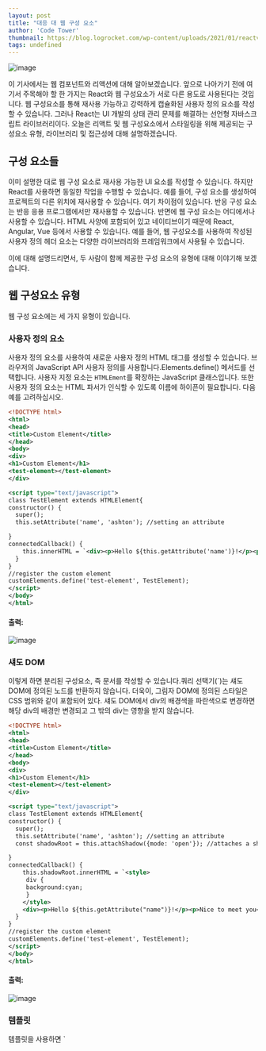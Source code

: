 ```yaml
---
layout: post
title: "대응 대 웹 구성 요소"
author: 'Code Tower'
thumbnail: https://blog.logrocket.com/wp-content/uploads/2021/01/reactvswebcomponents.png
tags: undefined
---
```



![image](https://i1.wp.com/blog.logrocket.com/wp-content/uploads/2021/01/reactvswebcomponents.png?fit=730%2C487&ssl=1)

이 기사에서는 웹 컴포넌트와 리액션에 대해 알아보겠습니다. 앞으로 나아가기 전에 여기서 주목해야 할 한 가지는 React와 웹 구성요소가 서로 다른 용도로 사용된다는 것입니다. 웹 구성요소를 통해 재사용 가능하고 강력하게 캡슐화된 사용자 정의 요소를 작성할 수 있습니다. 그러나 React는 UI 개발의 상태 관리 문제를 해결하는 선언형 자바스크립트 라이브러리이다. 오늘은 리액트 및 웹 구성요소에서 스타일링을 위해 제공되는 구성요소 유형, 라이브러리 및 접근성에 대해 설명하겠습니다.

## 구성 요소들

이미 설명한 대로 웹 구성 요소로 재사용 가능한 UI 요소를 작성할 수 있습니다. 하지만 React를 사용하면 동일한 작업을 수행할 수 있습니다. 예를 들어, 구성 요소를 생성하여 프로젝트의 다른 위치에 재사용할 수 있습니다. 여기 차이점이 있습니다. 반응 구성 요소는 반응 응용 프로그램에서만 재사용할 수 있습니다. 반면에 웹 구성 요소는 어디에서나 사용할 수 있습니다. HTML 사양에 포함되어 있고 네이티브이기 때문에 React, Angular, Vue 등에서 사용할 수 있습니다. 예를 들어, 웹 구성요소를 사용하여 작성된 사용자 정의 헤더 요소는 다양한 라이브러리와 프레임워크에서 사용될 수 있습니다.

이에 대해 설명드리면서, 두 사람이 함께 제공한 구성 요소의 유형에 대해 이야기해 보겠습니다.

## 웹 구성요소 유형

웹 구성 요소에는 세 가지 유형이 있습니다.

### 사용자 정의 요소

사용자 정의 요소를 사용하여 새로운 사용자 정의 HTML 태그를 생성할 수 있습니다. 브라우저의 JavaScript API 사용자 정의를 사용합니다.Elements.define() 메서드를 선택합니다. 사용자 지정 요소는 `HTMLEment`를 확장하는 JavaScript 클래스입니다. 또한 사용자 정의 요소는 HTML 파서가 인식할 수 있도록 이름에 하이픈이 필요합니다. 다음 예를 고려하십시오.

```xml
<!DOCTYPE html>
<html>
<head>
<title>Custom Element</title>
</head>
<body>
<div>
<h1>Custom Element</h1>
<test-element></test-element>
</div>

<script type="text/javascript">
class TestElement extends HTMLElement{
constructor() {
  super();
  this.setAttribute('name', 'ashton'); //setting an attribute

}
connectedCallback() {
    this.innerHTML = `<div><p>Hello ${this.getAttribute('name')}!</p><p>Nice to meet you</p></div>`;
  }
}
//register the custom element
customElements.define('test-element', TestElement);
</script>
</body>
</html>
```

#### 출력:

![image](https://i2.wp.com/blog.logrocket.com/wp-content/uploads/2021/01/customelement.png?resize=514%2C236&ssl=1)

### 섀도 DOM

이렇게 하면 분리된 구성요소, 즉 문서를 작성할 수 있습니다.쿼리 선택기(`)는 섀도 DOM에 정의된 노드를 반환하지 않습니다. 더욱이, 그림자 DOM에 정의된 스타일은 CSS 범위와 같이 포함되어 있다. 섀도 DOM에서 div의 배경색을 파란색으로 변경하면 해당 div의 배경만 변경되고 그 밖의 div는 영향을 받지 않습니다.

```xml
<!DOCTYPE html>
<html>
<head>
<title>Custom Element</title>
</head>
<body>
<div>
<h1>Custom Element</h1>
<test-element></test-element>
</div>

<script type="text/javascript">
class TestElement extends HTMLElement{
constructor() {
  super();
  this.setAttribute('name', 'ashton'); //setting an attribute
  const shadowRoot = this.attachShadow({mode: 'open'}); //attaches a shadow DOM tree to <test-element> and returns a reference

}
connectedCallback() {
    this.shadowRoot.innerHTML = `<style>
     div {
     background:cyan;
     }
    </style>
    <div><p>Hello ${this.getAttribute("name")}!</p><p>Nice to meet you</p></div>`;
  }
}
//register the custom element
customElements.define('test-element', TestElement);
</script>
</body>
</html>
```

#### 출력:

![image](https://i2.wp.com/blog.logrocket.com/wp-content/uploads/2021/01/shadowdombluebackground.png?resize=902%2C202&ssl=1)

### 템플릿

템플릿을 사용하면 `<template> 태그를 사용하여 로드 시 마크업 구조를 선언할 수 있습니다. 이 요소와 구성요소의 내용은 참조를 가져와 DOM에 수동으로 연결할 때까지 렌더링되지 않습니다. 동적 데이터를 추가할 수 있습니다. 따라서 여러 번에 걸쳐 일부 마크업 구조를 사용해야 하는 경우 템플릿을 사용할 수 있으며 동일한 코드를 반복하지 않도록 할 수 있습니다.

```xml
<!DOCTYPE html>
<html>
<head>
<title>Custom Element</title>
</head>
<body>
<div>
<h1>Custom Element</h1>
<template id="student_template">
<style>
    li {
      color:cyan;
      list-style: none;
    }
  </style>
<li>
    <span class="name"></span> &mdash;
    <span class="score"></span>
</li>
</template>
<test-element></test-element>
<ul id="students"></ul>
</div>

<script type="text/javascript">
class TestElement extends HTMLElement{
constructor() {
  super()
  const shadowRoot = this.attachShadow({ mode: "open" });

}
connectedCallback() {
let students = [
{name: "Emma", score: 90},
{name: "Ashton", score: 70},
{name: "Hannah", score: 85},
{name: "Steve", score: 90},
{name: "Amy", score: 75},
]

    students.forEach(student=>{
    let template = document.getElementById("student_template");
    let templateContent = template.content.cloneNode(true);
    this.shadowRoot.appendChild(templateContent); //append a clone of the template content to the shadow root

    this.shadowRoot.querySelector('.name').innerHTML = student.name //add the name
    this.shadowRoot.querySelector('.score').innerHTML = student.score //add the score


    document.getElementById("students").appendChild(this.shadowRoot) //append the list to the ul students
    })
  }
}
//register the custom element
customElements.define('test-element', TestElement);
</script>
</body>
</html>
```

#### 출력:

![image](https://i0.wp.com/blog.logrocket.com/wp-content/uploads/2021/01/template.png?resize=542%2C212&ssl=1)

## 반응 구성 요소

반응 구성 요소에는 두 가지 주요 유형이 있습니다.

### 클래스 구성 요소

클래스 구성 요소는 단순히 `Ract`를 확장하는 JS 클래스입니다.구성 요소의 클래스입니다. 소품을 사용하고 구성 요소의 상태를 관리하며 렌더링 기능을 통해 JSX 코드를 반환합니다. 소품에는 상위 구성 요소에서 전달된 데이터가 포함됩니다. 구성 요소의 데이터는 상태 개체에 저장할 수 있습니다. 상태가 변경될 때마다 구성 요소가 다시 렌더링됩니다. 또한 구성 요소를 생성하는 시점부터 파괴될 때까지 서로 다른 지점에서 실행되는 라이프사이클 메소드도 포함되어 있습니다. 예를 들어, 생성자()는 구성 요소의 인스턴스가 시작될 때 호출되는 첫 번째 방법이며, 따라서 여기서 상태가 초기화된다.

예를 들어 보겠습니다.

```js
import React from 'react';
import './style.css';

class MyComponent extends React.Component {

  constructor(props) {
    super(props);

    this.state = {
        value:"Touch me"
    };
  }
  buttonHandler=()=>{
    if (this.state.value=="Touch me"){
      this.setState({value:'Touched!'})
    }
    else {
      this.setState({value:'Touch me'})
    }
  }
  render() {
    return(
      <div>
          <h1>My Component!</h1>
          <button onClick={this.buttonHandler} className="button">{this.state.value}</button>
      </div>
    );
  }
}
export default MyComponent;
```

![image](https://i2.wp.com/blog.logrocket.com/wp-content/uploads/2021/01/mycomponentbutton.png?resize=544%2C292&ssl=1)

버튼을 눌렀을 때:

![image](https://i0.wp.com/blog.logrocket.com/wp-content/uploads/2021/01/mycomponentwithtouchedbutton.png?resize=560%2C276&ssl=1)

### 기능 구성 요소

간단히 말해, 기능 컴포넌트는 JSX 코드를 반환하는 자바스크립트 함수이다. 이전에는 기능 구성요소가 국가 관리를 지원하지 않았기 때문에 순전히 표현 구성요소였다. 그러나 React Hooks를 사용하면 이제 상태 및 수명 주기 방법도 사용할 수 있습니다.

기능 구성 요소를 사용하여 위의 예를 들어 보겠습니다.

```js
import React, {useState} from 'react';
import './style.css';

const MyComponent = (props) =>{
    const [value, setValue] = useState("Touch me"); //creating a state using the useState hook

    const buttonHandler=()=>{
    if (value=="Touch me"){
      setValue("Touched!") //set the value to Touched! if it is Touch me, changing state
    }
    else {
      setValue("Touch me") //changing state
    }
    }

    return (
      <div>
          <h1>My Component!</h1>
          <button onClick={buttonHandler} className="button">{value}</button>
      </div>
    )


}
export default MyComponent;
```

버튼을 눌렀을 때:

![image](https://i2.wp.com/blog.logrocket.com/wp-content/uploads/2021/01/functionalcomponentbutton.png?resize=532%2C262&ssl=1)

## 스타일링

구성 요소를 구축하는 데 있어서 UI는 큰 부분을 차지합니다. 사용자는 항상 아름답고, 매력적이며, 사용하기 쉬운 구성 요소를 만들어야 합니다. 하지만 처음부터 직접 스타일링하는 것은 다소 지루하고 시간이 많이 걸리는 과정일 수 있습니다. 게다가 React에서는 웹 컴포넌트처럼 스코프 스타일이 없기 때문에 더 어려워진다. 그래서, 여러분은 항상 여러분을 위해 일을 할 수 있는 외부 모듈을 찾습니다.

리액트는 생태계가 넓다. 따라서 웹 구성요소에 비해 스타일링 라이브러리와 프레임워크가 많다.

### 반응하다

#### 재료-UI

React에서 가장 인기 있는 UI 프레임워크 중 하나입니다. 그것은 구글에 의해 만들어지고 유지된다. 몇 가지 UI 구성 요소, 스타일, 테마, 레이아웃 및 아이콘 등을 제공합니다. 그것은 매우 다재다능하며, 그것을 계속 개선하기 위해 지속적인 노력과 노력이 요구되고 있다. 최신 안정 버전은 2020년 12월 현재 v4.11.1이다.

#### 대응 부트스트랩

리액트 부트스트랩은 부트스트랩 자바스크립트를 대체하는 또 다른 인기 있는 리액트 UI 프레임워크이다. 그것은 다양한 구성 요소, 메잉 서포트, 레이아웃 등을 제공합니다. 또한 대규모 성장 팀이 있으며 최신 버전은 부트스트랩 4.5를 지원하는 v1.4.0이다.

#### 시맨틱 UI 반응

그것은 시맨틱 UI를 위한 리액션 통합이다. 단추, 컨테이너, 로더 및 입력 등과 같은 여러 가지 멋진 사용자 지정 요소를 제공합니다. 그것은 시맨틱 UI와 같은 스타일링 시스템과 테마를 가지고 있다. 그래서, 만약 여러분이 그것을 안다면, 여러분은 새로운 것을 배울 필요가 없습니다. 또한 기본 마크업에 액세스할 수 있는 하위 구성 요소를 갖추고 있으므로 요소 사용자 지정에 있어 유연성을 확보할 수 있습니다.

### 웹 구성 요소

#### 재료 웹 구성요소

이것은 Material-UI 프레임워크의 웹 구성요소 버전입니다. 하지만, 그것은 여전히 진행 중인 작업입니다. 최신 버전은 v0.20.0이며 1.0 릴리스까지 큰 변화가 예상된다.

#### 웹 구성 요소의 부트스트랩

웹 구성 요소에서 부트스트랩을 사용할 수 있는 모듈이 있습니다. 그러나 일부는 여전히 불안정하거나 개발 중에 있으며 다른 일부는 React-Bootstrap만큼 많은 기능을 제공하지 않습니다. 예를 들어, 부트스트랩-웹 구성 요소는 웹 구성 요소를 위한 부트스트랩의 재작성이지만 여전히 개발 모드에 있습니다. 아이볼릿 부트스트랩은 부트스트랩에서 영감을 받은 웹 구성요소 집합을 제공하지만 광범위한 구성요소 및 기능을 가지고 있지 않다.

#### 엘릭스

캐러셀, 버튼, 메뉴 등 공통 UI 패턴을 위한 바로 사용할 수 있는 웹 컴포넌트의 오픈 컬렉션입니다. 또한 기존 Elix 구성 요소를 기반으로 사용자 지정하거나 새로운 요소를 만들 수 있는 유연성을 제공합니다.

## 접근성(a11y)

웹 사이트의 접근성에 대해 이야기할 때, 우리는 모든 사람이 쉽게 사용할 수 있다는 것을 의미합니다. 당사의 웹 사이트가 Reactor 웹 구성 요소로 만들어진 경우 이러한 구성 요소에 액세스할 수 있어야 합니다. 그래서, 의문이 생기죠, 그렇죠?

반응을 통해 완전히 액세스할 수 있는 웹 사이트를 만들 수 있습니다. 표준 HTML 기술을 사용하여 수행할 수 있는 경우가 많습니다. 예를 들어, JSX의 `aria-*` 속성을 일반 HTML에서 사용하는 것과 동일한 방식으로 사용할 수 있습니다. 즉, camel Case가 필요하지 않습니다. 리액트에서는 모든 요소를 감싸는 추가 디브를 추가하지만 HTML 의미론을 깨지 않을까요? 그래, 하지만 우리는 <반응>을 사용하면 이 문제를 쉽게 해결할 수 있어.조각>` 태그.

접근성의 또 다른 측면은 애플리케이션을 키보드에서만 사용할 수 있어야 한다는 것이다. 이제 React는 런타임 동안 HTML DOM을 지속적으로 변경하며, 이로 인해 키보드 포커스가 손실될 수 있습니다. 그러나 구성 요소의 다양한 라이프사이클 방법에 포커스를 프로그래밍 방식으로 설정할 수 있다. 또한, "react-document-title"을 사용하여 화면(구성 요소)이 변경될 때마다 제목을 변경할 수 있습니다.

사용자 지정 요소가 모든 기본 HTML 요소를 확장할 수 있기 때문에 웹 구성 요소도 액세스할 수 있으며, 따라서 접근성 기능을 포함한 모든 특성을 상속합니다. 또한 섀도 DOM 내에서 생성된 요소에 액세스할 수 없다는 오해가 있을 수 있습니다. 그러나, 이것은 사실이 아니며, 화면 리더는 내용에 쉽게 접근할 수 있다.

이 글은 여기까지입니다. 그 차이점들은 아래 표에 요약되어 있습니다.